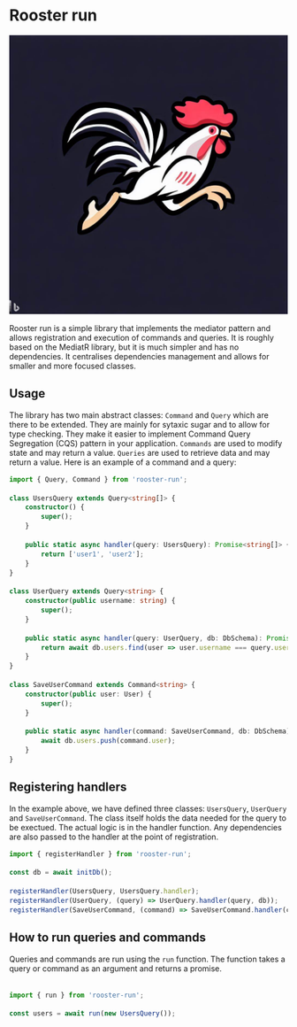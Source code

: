# Rooster run

![logo](./logo.jpg)

Rooster run is a simple library that implements the mediator pattern and allows registration and execution of commands and queries. 
It is roughly based on the MediatR library, but it is much simpler and has no dependencies. 
It centralises dependencies management and allows for smaller and more focused classes. 

## Usage

The library has two main abstract classes: `Command` and `Query` which are there to be extended. They are mainly for sytaxic sugar and to allow for type checking. They make it easier to implement Command Query Segregation (CQS) pattern in your application. `Commands` are used to modify state and may return a value. `Queries` are used to retrieve data and may return a value. Here is an example of a command and a query:


```typescript
import { Query, Command } from 'rooster-run';

class UsersQuery extends Query<string[]> {
    constructor() {
        super();
    }

    public static async handler(query: UsersQuery): Promise<string[]> {
        return ['user1', 'user2'];
    }
}

class UserQuery extends Query<string> {
    constructor(public username: string) {
        super();
    }

    public static async handler(query: UserQuery, db: DbSchema): Promise<string> {
        return await db.users.find(user => user.username === query.username);
    }
}

class SaveUserCommand extends Command<string> {
    constructor(public user: User) {
        super();
    }

    public static async handler(command: SaveUserCommand, db: DbSchema): Promise<void> {
        await db.users.push(command.user);
    }
}
```

## Registering handlers

In the example above, we have defined three classes: `UsersQuery`, `UserQuery` and `SaveUserCommand`. The class itself holds the data needed for the query to be exectued. The actual logic is in the handler function. Any dependencies are also passed to the handler at the point of registration. 

```typescript
import { registerHandler } from 'rooster-run';

const db = await initDb();

registerHandler(UsersQuery, UsersQuery.handler);
registerHandler(UserQuery, (query) => UserQuery.handler(query, db));
registerHandler(SaveUserCommand, (command) => SaveUserCommand.handler(command, db));

```

## How to run queries and commands

Queries and commands are run using the `run` function. The function takes a query or command as an argument and returns a promise. 

```typescript

import { run } from 'rooster-run';

const users = await run(new UsersQuery());

```